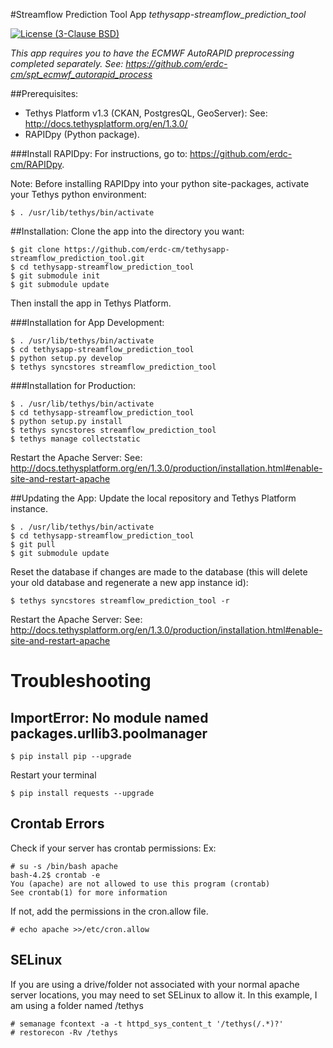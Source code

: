 #Streamflow Prediction Tool App
*tethysapp-streamflow_prediction_tool*

[![License (3-Clause BSD)](https://img.shields.io/badge/license-BSD%203--Clause-yellow.svg)](https://github.com/erdc-cm/tethysapp-streamflow_prediction_tool/blob/master/LICENSE)

*This app requires you to have the ECMWF AutoRAPID preprocessing completed 
separately. See: https://github.com/erdc-cm/spt_ecmwf_autorapid_process*

##Prerequisites:
- Tethys Platform v1.3 (CKAN, PostgresQL, GeoServer): See: http://docs.tethysplatform.org/en/1.3.0/
- RAPIDpy (Python package).

###Install RAPIDpy:
For instructions, go to: https://github.com/erdc-cm/RAPIDpy.

Note: Before installing RAPIDpy into your python site-packages,
activate your Tethys python environment:

```
$ . /usr/lib/tethys/bin/activate
```

##Installation:
Clone the app into the directory you want:
```
$ git clone https://github.com/erdc-cm/tethysapp-streamflow_prediction_tool.git
$ cd tethysapp-streamflow_prediction_tool
$ git submodule init
$ git submodule update
```
Then install the app in Tethys Platform.

###Installation for App Development:
```
$ . /usr/lib/tethys/bin/activate
$ cd tethysapp-streamflow_prediction_tool
$ python setup.py develop
$ tethys syncstores streamflow_prediction_tool
```
###Installation for Production:
```
$ . /usr/lib/tethys/bin/activate
$ cd tethysapp-streamflow_prediction_tool
$ python setup.py install
$ tethys syncstores streamflow_prediction_tool
$ tethys manage collectstatic
```
Restart the Apache Server:
See: http://docs.tethysplatform.org/en/1.3.0/production/installation.html#enable-site-and-restart-apache

##Updating the App:
Update the local repository and Tethys Platform instance.
```
$ . /usr/lib/tethys/bin/activate
$ cd tethysapp-streamflow_prediction_tool
$ git pull
$ git submodule update
```
Reset the database if changes are made to the database (this will delete your old database and regenerate a new app instance id):
```
$ tethys syncstores streamflow_prediction_tool -r
```
Restart the Apache Server:
See: http://docs.tethysplatform.org/en/1.3.0/production/installation.html#enable-site-and-restart-apache

# Troubleshooting
## ImportError: No module named packages.urllib3.poolmanager
```
$ pip install pip --upgrade
```
Restart your terminal
```
$ pip install requests --upgrade
```
## Crontab Errors
Check if your server has crontab permissions:
Ex:
```
# su -s /bin/bash apache
bash-4.2$ crontab -e
You (apache) are not allowed to use this program (crontab)
See crontab(1) for more information
```
If not, add the permissions in the cron.allow file.
```
# echo apache >>/etc/cron.allow
```
## SELinux
If you are using a drive/folder not associated with your normal apache server locations, you may need to set SELinux to allow it. In this example, I am using a folder named /tethys
```
# semanage fcontext -a -t httpd_sys_content_t '/tethys(/.*)?'
# restorecon -Rv /tethys
```

